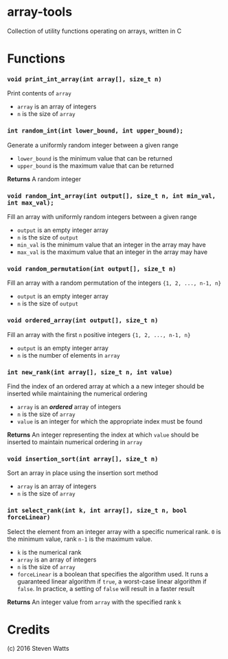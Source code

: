array-tools
===================
Collection of utility functions operating on arrays, written in C


# Functions


### `void print_int_array(int array[], size_t n)`

Print contents of `array`

* `array` is an array of integers
* `n` is the size of `array`


### `int random_int(int lower_bound, int upper_bound);`

Generate a uniformly random integer between a given range

* `lower_bound` is the minimum value that can be returned
* `upper_bound` is the maximum value that can be returned

**Returns** A random integer


### `void random_int_array(int output[], size_t n, int min_val, int max_val);`

Fill an array with uniformly random integers between a given range

* `output` is an empty integer array
* `n` is the size of `output`
* `min_val` is the minimum value that an integer in the array may have
* `max_val` is the maximum value that an integer in the array may have


### `void random_permutation(int output[], size_t n)`

Fill an array with a random permutation of the integers `{1, 2, ..., n-1, n}`

* `output` is an empty integer array
* `n` is the size of `output`


### `void ordered_array(int output[], size_t n)`

Fill an array with the first `n` positive integers `{1, 2, ..., n-1, n}`

* `output` is an empty integer array
* `n` is the number of elements in `array`


### `int new_rank(int array[], size_t n, int value)`

Find the index of an ordered array  at which a a new integer should be inserted while maintaining the numerical ordering

* `array` is an ***ordered*** array of integers
* `n` is the size of `array`
* `value` is an integer for which the appropriate index must be found

**Returns** An integer representing the index at which `value` should be inserted to maintain numerical ordering in `array`


### `void insertion_sort(int array[], size_t n)`

Sort an array in place using the insertion sort method

* `array` is an array of integers
* `n` is the size of `array`


### `int select_rank(int k, int array[], size_t n, bool forceLinear)`

Select the element from an integer array with a specific numerical rank. `0` is the minimum value, rank `n-1` is the maximum value.

* `k` is the numerical rank
* `array` is an array of integers
* `n` is the size of `array`
* `forceLinear` is a boolean that specifies the algorithm used. It runs a guaranteed linear algorithm if `true`, a worst-case linear algorithm if `false`. In practice, a setting of `false` will result in a faster result

**Returns** An integer value from `array` with the specified rank `k`

# Credits
(c) 2016 Steven Watts
